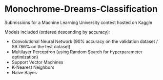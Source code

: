 # Monochrome-Dreams-Classification
Submissions for a Machine Learning University contest hosted on Kaggle

Models included (ordered descending by accuracy): 
- Convolutional Neural Network (90% accuracy on the validation dataset / 89.786% on the test dataset)
- Multilayer Perceptron (using Random Search for hyperparameter optimization)
- Support Vector Machines
- K-Nearest Neighbors
- Naive Bayes

